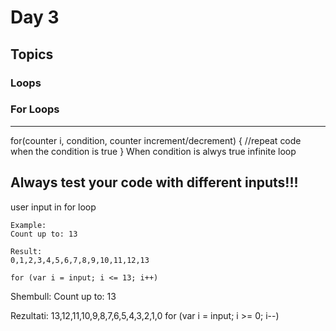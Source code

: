 # Day 3


## Topics
### Loops
### For Loops

---
for(counter i, condition, counter increment/decrement) {
    //repeat code when the condition is true
}
When condition is alwys true infinite loop

Always test your code with different inputs!!!
--- 



user input in for loop
``` 
Example:
Count up to: 13

Result:
0,1,2,3,4,5,6,7,8,9,10,11,12,13

for (var i = input; i <= 13; i++)

```

Shembull:
Count up to: 13

Rezultati:
13,12,11,10,9,8,7,6,5,4,3,2,1,0
for (var i = input; i >= 0; i--)

```
